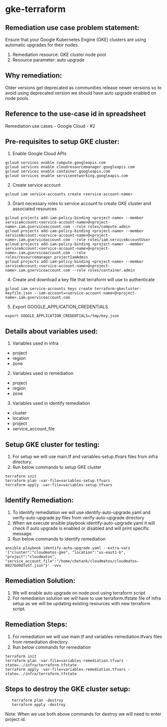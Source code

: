# gke-terraform
## Remediation use case problem statement:
Ensure that your Google Kubernetes Engine (GKE) clusters are using automatic upgrades for their nodes.
1. Remediation resource: GKE cluster node pool
2. Resource parameter: auto upgrade 

## Why remediation:
Older versions get deprecated as communities release newer versions so to avoid using deprecated version we should have auto upgrade enabled on node pools.

## Reference to the use-case id in spreadsheet
Remediation use cases - Google Cloud - #2

## Pre-requisites to setup GKE cluster:
1. Enable Google Cloud APIs
```
gcloud services enable compute.googleapis.com
gcloud services enable cloudresourcemanager.googleapis.com
gcloud services enable container.googleapis.com
gcloud services enable servicenetworking.googleapis.com
```
2. Create service account
```
gcloud iam service-accounts create <service-account-name>
```
3. Grant necessary roles to service account to create GKE cluster and associated resources
```
gcloud projects add-iam-policy-binding <project-name> --member serviceAccount:<service-account-name>@<project-name>.iam.gserviceaccount.com --role roles/compute.admin
gcloud projects add-iam-policy-binding <project-name> --member serviceAccount:<service-account-name>@<project-name>.iam.gserviceaccount.com --role roles/iam.serviceAccountUser
gcloud projects add-iam-policy-binding <project-name> --member serviceAccount:<service-account-name>@<project-name>.iam.gserviceaccount.com --role roles/resourcemanager.projectIamAdmin
gcloud projects add-iam-policy-binding <project-name> --member serviceAccount:<service-account-name>@<project-name>.iam.gserviceaccount.com --role roles/container.admin

```
4. Create and download a key file that terraform will use to authenticate
```
gcloud iam service-accounts keys create terraform-gkecluster-keyfile.json --iam-account=<service-account-name>@<project-name>.iam.gserviceaccount.com
```
5. Export GOOGLE_APPLICATION_CREDENTIALS
```
export GOOGLE_APPLICATION_CREDENTIALS=/tmp/key.json
```

## Details about variables used:
1. Variables used in infra
- project
- region
- zone
2. Variables used in remediation
- project
- region
- zone
3. Variables used in identify remediation
- cluster
- location
- project
- service_account_file

## Setup GKE cluster for testing:
1. For setup we will use main.tf and variables-setup.tfvars files from infra directory.
2. Run below commands to setup GKE cluster
```
terraform init
terraform plan -var-file=variables-setup.tfvars
terraform apply -var-file=variables-setup.tfvars
``` 

## Identify Remediation:
1. To identify remediation we will use identify-auto-upgrade.yaml and verify-auto-upgrade.py files from verify-auto-upgrade directory
2. When we execute ansible playbook identify-auto-upgrade.yaml it will check if auto upgrade is enabled or disabled and will print specific message. 
3. Run below commands to identify remediation
```
ansible-playbook identify-auto-upgrade.yaml --extra-vars '{"cluster":"cloudmatos-gke", "location":"us-east1-b", "project":"cloudmatos", "service_account_file":"/home/chetank/cloudmatos/cloudmatos-0827bd9dfe5f.json"}' -vvv
```

## Remediation Solution:
1. We will enable auto upgrade on node pool using terraform script
2. For remediation solution we will have to use terraform.tfstate file of infra setup as we will be updating existing resources with new terraform script.

## Remediation Steps:
1. For remediation we will use main.tf and variables-remediation.tfvars files from remediation directory.
2. Run below commands for remediation
```
terraform init
terraform plan -var-file=variables-remediation.tfvars -state=../infra/terraform.tfstate
terraform apply -var-file=variables-remediation.tfvars -state=../infra/terraform.tfstate
```

## Steps to destroy the GKE cluster setup:
```
   terraform plan -destroy
   terraform apply -destroy
```
Note: When we use both above commands for destroy we will need to enter project id.
